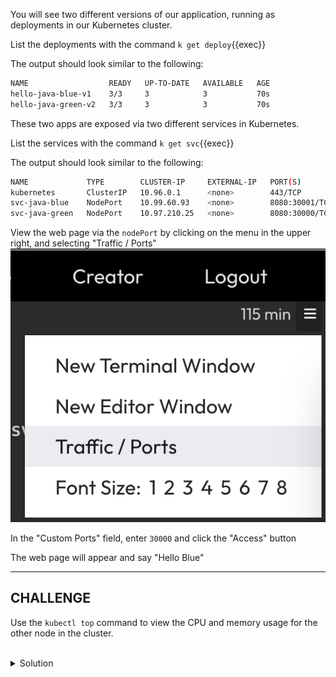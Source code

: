 You will see two different versions of our application, running as deployments in our Kubernetes cluster.

List the deployments with the command `k get deploy`{{exec}}

The output should look similar to the following:

```bash
NAME                  READY   UP-TO-DATE   AVAILABLE   AGE
hello-java-blue-v1    3/3     3            3           70s
hello-java-green-v2   3/3     3            3           70s
```

These two apps are exposed via two different services in Kubernetes.

List the services with the command `k get svc`{{exec}}

The output should look similar to the following:

```bash
NAME             TYPE        CLUSTER-IP     EXTERNAL-IP   PORT(S)          AGE
kubernetes       ClusterIP   10.96.0.1      <none>        443/TCP          11d
svc-java-blue    NodePort    10.99.60.93    <none>        8080:30001/TCP   3m42s
svc-java-green   NodePort    10.97.210.25   <none>        8080:30000/TCP   3m41s
```

View the web page via the `nodePort` by clicking on the menu in the upper right, and selecting "Traffic / Ports" 
![Killercoda Traffic Ports Button](./assets/killercoda-traffic-ports.png)

In the "Custom Ports" field, enter `30000` and click the "Access" button

The web page will appear and say "Hello Blue"

___
## CHALLENGE

Use the `kubectl top` command to view the CPU and memory usage for the other node in the cluster.

<br>
<details><summary>Solution</summary>
<br>

```plain
# get the name of the second node in the cluster
k get no
```{{exec}}

```plain
# show the metrics for the node named node01
k top no node01
```{{exec}}

The output should look similar to the following:
```bash
NAME     CPU(cores)   CPU%   MEMORY(bytes)   MEMORY%   
node01   40m          4%     707Mi           37%
```

</details>